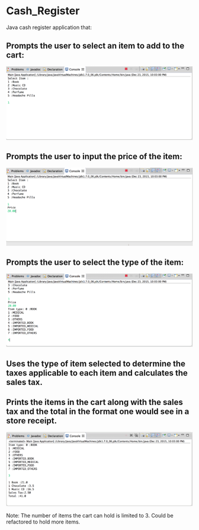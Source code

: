 # Cash_Register

Java cash register application that:

## Prompts the user to select an item to add to the cart:

![Select an Item](/static/select_item.png)

## Prompts the user to input the price of the item:

![Input price](/static/input_price.png)

## Prompts the user to select the type of the item:

![Input price](/static/select_type.png)

## Uses the type of item selected to determine the taxes applicable to each item and calculates the sales tax. 
## Prints the items in the cart along with the sales tax and the total in the format one would see in a store receipt. 

![Input price](/static/display_total.png)

Note: The number of items the cart can hold is limited to 3. Could be refactored to hold more items. 
